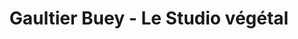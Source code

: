 ---
title: "Gaultier Buey - Le Studio végétal"
url: /bourg-en-bresse/gaultier-buey-le-studio-vegetal/
shop: fleuriste
---